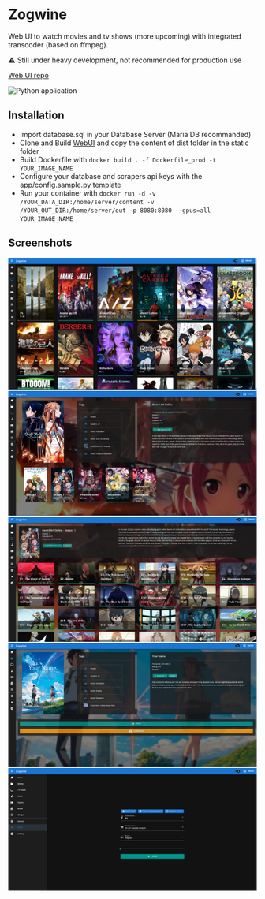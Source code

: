 # Zogwine

Web UI to watch movies and tv shows (more upcoming) with integrated transcoder (based on ffmpeg).

:warning: Still under heavy development, not recommended for production use

[Web UI repo](https://github.com/drosoCode/Zogwine_UI)

![Python application](https://github.com/drosoCode/Transcoder/workflows/Python%20application/badge.svg)

## Installation

- Import database.sql in your Database Server (Maria DB recommanded)
- Clone and Build [WebUI](https://github.com/drosoCode/Zogwine_UI) and copy the content of dist folder in the static folder
- Build Dockerfile with `docker build . -f Dockerfile_prod -t YOUR_IMAGE_NAME`
- Configure your database and scrapers api keys with the app/config.sample.py template
- Run your container with `docker run -d -v /YOUR_DATA_DIR:/home/server/content -v /YOUR_OUT_DIR:/home/server/out -p 8080:8080 --gpus=all YOUR_IMAGE_NAME`

## Screenshots

![TV Shows List Screen](readme_res/tvshows.png)
![TV Show Screen](readme_res/show.png)
![Episodes Screen](readme_res/eps.png)
![Movie Screen](readme_res/movie.png)
![Player Screen](readme_res/player.png)
